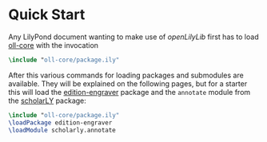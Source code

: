 # Quick Start

Any LilyPond document wanting to make use of *openLilyLib* first has to load
[oll-core](../oll-core/index.html) with the invocation

```lilypond
\include "oll-core/package.ily"
```

After this various commands for loading packages and submodules are available.
They will be explained on the following pages, but for a starter this will load
the [edition-engraver](../edition-engraver/index.html) package and the
`annotate` module from the [scholarLY](../scholarly/index.html) package:

```lilypond
\include "oll-core/package.ily"
\loadPackage edition-engraver
\loadModule scholarly.annotate
```